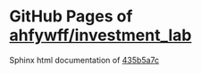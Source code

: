 GitHub Pages of [ahfywff/investment_lab](https://github.com/ahfywff/investment_lab.git)
===
Sphinx html documentation of [435b5a7c](https://github.com/ahfywff/investment_lab/tree/435b5a7cc4a2543067eaa6f29fe4bde62965023e)
